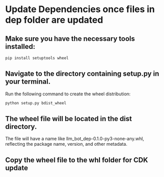 # Update Dependencies once files in dep folder are updated
## Make sure you have the necessary tools installed:

```bash
pip install setuptools wheel
```

## Navigate to the directory containing setup.py in your terminal.
Run the following command to create the wheel distribution:

```bash
python setup.py bdist_wheel
```

## The wheel file will be located in the dist directory.
The file will have a name like llm_bot_dep-0.1.0-py3-none-any.whl, reflecting the package name, version, and other metadata.

## Copy the wheel file to the whl folder for CDK update
